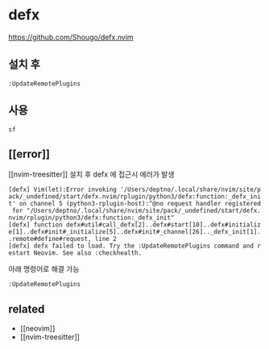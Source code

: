 # defx

https://github.com/Shougo/defx.nvim

## 설치 후
```vim
:UpdateRemotePlugins
```

## 사용
`sf`

## [[error]]
[[nvim-treesitter]] 설치 후 defx 에 접근시 에러가 발생

```
[defx] Vim(let):Error invoking '/Users/deptno/.local/share/nvim/site/p
ack/_undefined/start/defx.nvim/rplugin/python3/defx:function:_defx_ini
t' on channel 5 (python3-rplugin-host):^@no request handler registered
 for "/Users/deptno/.local/share/nvim/site/pack/_undefined/start/defx.
nvim/rplugin/python3/defx:function:_defx_init"
[defx] function defx#util#call_defx[2]..defx#start[10]..defx#initializ
e[1]..defx#init#_initialize[5]..defx#init#_channel[26].._defx_init[1].
.remote#define#request, line 2
[defx] defx failed to load. Try the :UpdateRemotePlugins command and r
estart Neovim. See also :checkhealth.
```

아래 명령어로 해결 가능
```
:UpdateRemotePlugins
```

## related
- [[neovim]]
- [[nvim-treesitter]]
